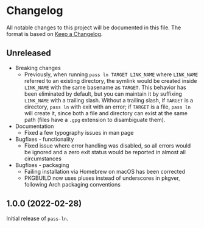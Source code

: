 # Changelog

All notable changes to this project will be documented in this file.
The format is based on [Keep a
Changelog](https://keepachangelog.com/en/1.0.0/).

## Unreleased

* Breaking changes
    * Previously, when running `pass ln TARGET LINK_NAME` where
      `LINK_NAME` referred to an existing directory, the symlink would
      be created inside `LINK_NAME` with the same basename as
      `TARGET`. This behavior has been eliminated by default, but you
      can maintain it by suffixing `LINK_NAME` with a trailing slash.
      Without a trailing slash, if `TARGET` is a directory, `pass ln`
      with exit with an error; if `TARGET` is a file, `pass ln` will
      create it, since both a file and directory can exist at the same
      path (files have a `.gpg` extension to disambiguate them).
* Documentation
    * Fixed a few typography issues in man page
* Bugfixes - functionality
    * Fixed issue where error handling was disabled, so all errors
      would be ignored and a zero exit status would be reported in
      almost all circumstances
* Bugfixes - packaging
    * Failing installation via Homebrew on macOS has been corrected
    * PKGBUILD now uses pluses instead of underscores in pkgver,
      following Arch packaging conventions

## 1.0.0 (2022-02-28)

Initial release of `pass-ln`.
